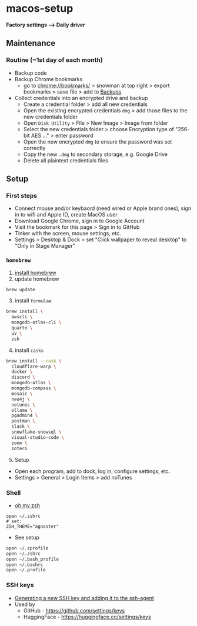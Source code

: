 # macos-setup
**Factory settings --> Daily driver**

## Maintenance
### Routine (~1st day of each month)
- Backup code
- Backup Chrome bookmarks
  - go to [chrome://bookmarks/](chrome://bookmarks/) > snowman at top right > export bookmarks > save file > add to [Backups](https://drive.google.com/drive/u/0/folders/1ZPrKNiOxw9zRAG6sz0WC9L2u2Um3CaLq)
- Collect credentials into an encrypted drive and backup
  - Create a credential folder > add all new credentials
  - Open the existing encrypted credentials `dmg` > add those files to the new credentials folder
  - Open `Disk Utility` > File > New Image > Image from folder
  - Select the new credentials folder > choose Encryption type of "256-bit AES ..." > enter password
  - Open the new encrypted `dmg` to ensure the password was set correctly
  - Copy the new `.dmg` to secondary storage, e.g. Google Drive
  - Delete all plaintext credentials files

## Setup

### First steps
- Connect mouse and/or keybaord (need wired or Apple brand ones), sign in to wifi and Apple ID, create MacOS user
- Download Google Chrome, sign in to Google Account
- Visit the bookmark for this page > Sign in to GitHub
- Tinker with the screen, mouse settings, etc.
- Settings > Desktop & Dock > set "Click wallpaper to reveal desktop" to "Only in Stage Manager"
  
### `homebrew`
1. [install homebrew](https://brew.sh/)
2. update homebrew
```sh
brew update
```
3. install `formulae`
```sh
brew install \
  awscli \
  mongodb-atlas-cli \
  quarto \
  uv \
  zsh
```
4. install `casks`
```sh
brew install --cask \
  cloudflare-warp \
  docker \
  discord \
  mongodb-atlas \
  mongodb-compass \
  mosaic \
  neo4j \
  notunes \
  ollama \
  pgadmin4 \
  postman \
  slack \
  snowflake-snowsql \
  visual-studio-code \
  zoom \
  zotero
```
5. Setup
- Open each program, add to dock, log in, configure settings, etc.
- Settings > General > Login Items > add noTunes

### Shell
- [oh my zsh](https://ohmyz.sh/#install)
```
open ~/.zshrc
# set:
ZSH_THEME="agnoster"
```
- See setup
```sh
open ~/.zprofile
open ~/.zshrc
open ~/.bash_profile
open ~/.bashrc
open ~/.profile
```


### SSH keys
- [Generating a new SSH key and adding it to the ssh-agent](https://docs.github.com/en/authentication/connecting-to-github-with-ssh/generating-a-new-ssh-key-and-adding-it-to-the-ssh-agent)
- Used by
  - GitHub - https://github.com/settings/keys
  - HuggingFace - https://huggingface.co/settings/keys
